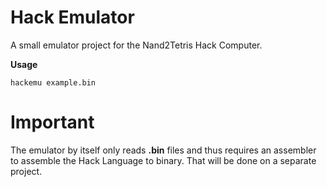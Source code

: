 # Hack Emulator
A small emulator project for the Nand2Tetris Hack Computer.  

**Usage**  
```
hackemu example.bin
```

# Important
The emulator by itself only reads **.bin** files and thus requires an assembler to assemble the Hack Language to binary. That will be done on a separate project.